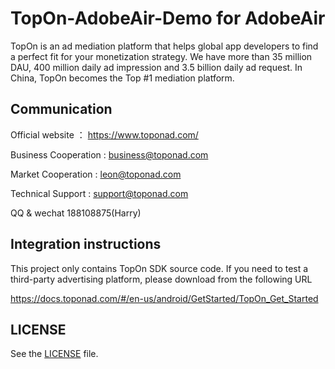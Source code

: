 # TopOn-AdobeAir-Demo for AdobeAir

TopOn is an ad mediation platform that helps global app developers to find a perfect fit for your monetization strategy.  We have more than 35 million DAU, 400 million daily ad impression and 3.5 billion daily ad request. In China, TopOn becomes the Top #1 mediation platform.


## Communication
Official website ： https://www.toponad.com/

Business Cooperation : business@toponad.com

Market Cooperation : leon@toponad.com

Technical Support : support@toponad.com

QQ & wechat 188108875(Harry)



## Integration instructions
This project only contains TopOn SDK source code. If you need to test a third-party advertising platform, please download from the following URL

https://docs.toponad.com/#/en-us/android/GetStarted/TopOn_Get_Started

## LICENSE

See the [LICENSE](LICENSE) file.
